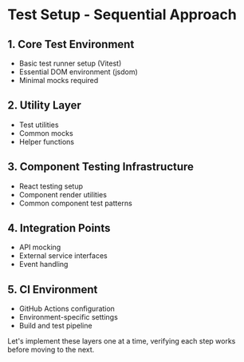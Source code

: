 # Test Setup - Sequential Approach

## 1. Core Test Environment
- Basic test runner setup (Vitest)
- Essential DOM environment (jsdom)
- Minimal mocks required

## 2. Utility Layer
- Test utilities
- Common mocks
- Helper functions

## 3. Component Testing Infrastructure
- React testing setup
- Component render utilities
- Common component test patterns

## 4. Integration Points
- API mocking
- External service interfaces
- Event handling

## 5. CI Environment
- GitHub Actions configuration
- Environment-specific settings
- Build and test pipeline

Let's implement these layers one at a time, verifying each step works before moving to the next.
